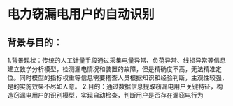 # 电力窃漏电用户的自动识别
## 背景与目的：
1.背景现状：传统的人工计量手段通过采集电量异常、负荷异常、线损异常等信息建立数学分析模型，检测漏电情况和装置的故障，但是精确度不高，无法精准定位。同时模型的指标权重等信息需要稽查人员根据知识和经验判断，主观性较强，是的实施效果不尽如人意。
2.目的：通过数据信息提取窃漏电用户关键特征，构造窃漏电用户的识别模型，实现自动检查，判断用户是否存在漏窃电行为

